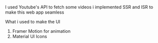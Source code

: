 I used Youtube's API to fetch some videos 
i implemented SSR and  ISR to make this web app seamless

What i used to make the UI
1. Framer Motion for animation
2. Material UI Icons

